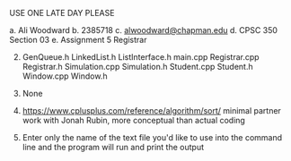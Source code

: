 USE ONE LATE DAY PLEASE

a. Ali Woodward
b. 2385718
c. alwoodward@chapman.edu
d. CPSC 350 Section 03
e. Assignment 5 Registrar

2) GenQueue.h
LinkedList.h
ListInterface.h
main.cpp
Registrar.cpp
Registrar.h
Simulation.cpp
Simulation.h
Student.cpp
Student.h
Window.cpp
Window.h

3) None

4) https://www.cplusplus.com/reference/algorithm/sort/
minimal partner work with Jonah Rubin, more conceptual than actual coding

5) Enter only the name of the text file you'd like to use into the command line and the program will run and print the output
